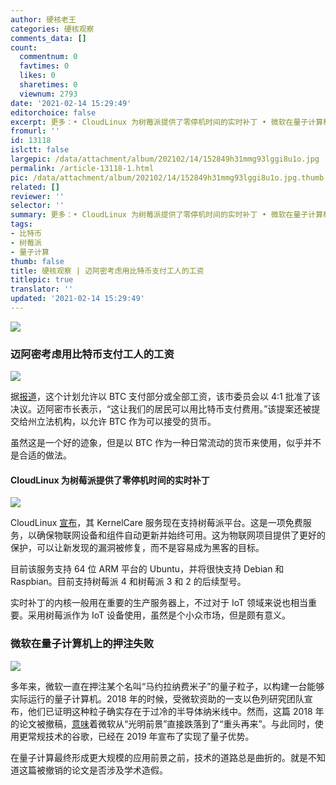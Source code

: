 ```yaml
---
author: 硬核老王
categories: 硬核观察
comments_data: []
count:
  commentnum: 0
  favtimes: 0
  likes: 0
  sharetimes: 0
  viewnum: 2793
date: '2021-02-14 15:29:49'
editorchoice: false
excerpt: 更多：• CloudLinux 为树莓派提供了零停机时间的实时补丁 • 微软在量子计算机上的押注失败
fromurl: ''
id: 13118
islctt: false
largepic: /data/attachment/album/202102/14/152849h31mmg93lggi8u1o.jpg
permalink: /article-13118-1.html
pic: /data/attachment/album/202102/14/152849h31mmg93lggi8u1o.jpg.thumb.jpg
related: []
reviewer: ''
selector: ''
summary: 更多：• CloudLinux 为树莓派提供了零停机时间的实时补丁 • 微软在量子计算机上的押注失败
tags:
- 比特币
- 树莓派
- 量子计算
thumb: false
title: 硬核观察 | 迈阿密考虑用比特币支付工人的工资
titlepic: true
translator: ''
updated: '2021-02-14 15:29:49'
---
```


![](/data/attachment/album/202102/14/152849h31mmg93lggi8u1o.jpg)


### 迈阿密考虑用比特币支付工人的工资


![](/data/attachment/album/202102/14/152852skkhkhbqqtp63uy6.jpg)


据[报道](https://cointelegraph.com/news/miami-council-supports-mayor-s-move-to-offer-city-worker-salaries-in-bitcoin)，这个计划允许以 BTC 支付部分或全部工资，该市委员会以 4:1 批准了该决议。迈阿密市长表示，“这让我们的居民可以用比特币支付费用。”该提案还被提交给州立法机构，以允许 BTC 作为可以接受的货币。


虽然这是一个好的迹象，但是以 BTC 作为一种日常流动的货币来使用，似乎并不是合适的做法。


#### CloudLinux 为树莓派提供了零停机时间的实时补丁


![](/data/attachment/album/202102/14/152903aj24mfaslhsmhm1m.jpg)


CloudLinux [宣布](https://www.streetinsider.com/Business+Wire/Free%2C+Live+Kernel+Patching+for+the+Raspberry+Pi+Now+Available/17936244.html)，其 KernelCare 服务现在支持树莓派平台。这是一项免费服务，以确保物联网设备和组件自动更新并始终可用。这为物联网项目提供了更好的保护，可以让新发现的漏洞被修复，而不是容易成为黑客的目标。


目前该服务支持 64 位 ARM 平台的 Ubuntu，并将很快支持 Debian 和 Raspbian。目前支持树莓派 4 和树莓派 3 和 2 的后续型号。


实时补丁的内核一般用在重要的生产服务器上，不过对于 IoT 领域来说也相当重要。采用树莓派作为 IoT 设备使用，虽然是个小众市场，但是颇有意义。


### 微软在量子计算机上的押注失败


![](/data/attachment/album/202102/14/152917ny8gg8zgfinn51uc.jpg)


多年来，微软一直在押注某个名叫“马约拉纳费米子”的量子粒子，以构建一台能够实际运行的量子计算机。2018 年的时候，受微软资助的一支以色列研究团队宣布，他们已证明这种粒子确实存在于过冷的半导体纳米线中。然而，这篇 2018 年的论文被撤稿，[意味](https://www.wired.com/story/microsoft-win-quantum-computing-error/)着微软从“光明前景”直接跌落到了“重头再来”。与此同时，使用更常规技术的谷歌，已经在 2019 年宣布了实现了量子优势。


在量子计算最终形成更大规模的应用前景之前，技术的道路总是曲折的。就是不知道这篇被撤销的论文是否涉及学术造假。